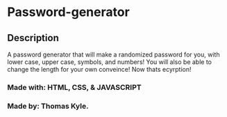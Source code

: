 # Password-generator

## Description
A password generator that will make a randomized password for you, with lower case, upper case, symbols, and numbers! You will also be able to 
change the length for your own conveince! Now thats ecyrption! 

### Made with: HTML, CSS, & JAVASCRIPT
### Made by: Thomas Kyle.
